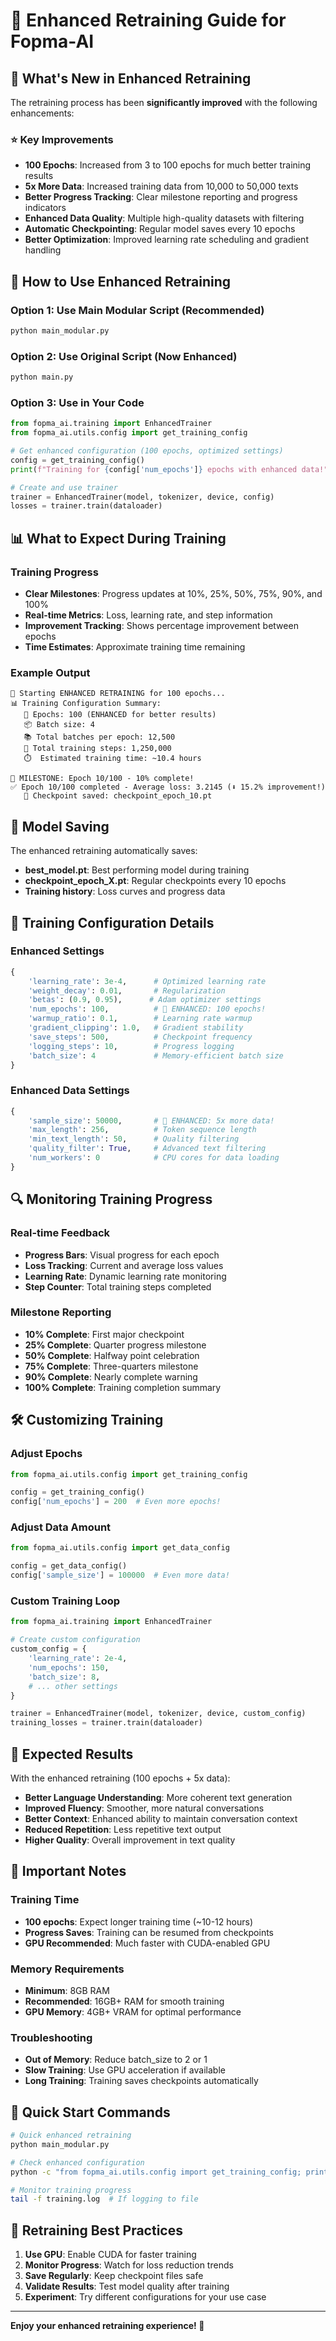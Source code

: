# 🚀 Enhanced Retraining Guide for Fopma-AI

## 🎯 What's New in Enhanced Retraining

The retraining process has been **significantly improved** with the following enhancements:

### ⭐ Key Improvements
- **100 Epochs**: Increased from 3 to 100 epochs for much better training results
- **5x More Data**: Increased training data from 10,000 to 50,000 texts
- **Better Progress Tracking**: Clear milestone reporting and progress indicators  
- **Enhanced Data Quality**: Multiple high-quality datasets with filtering
- **Automatic Checkpointing**: Regular model saves every 10 epochs
- **Better Optimization**: Improved learning rate scheduling and gradient handling

## 🔧 How to Use Enhanced Retraining

### Option 1: Use Main Modular Script (Recommended)
```bash
python main_modular.py
```

### Option 2: Use Original Script (Now Enhanced)
```bash
python main.py
```

### Option 3: Use in Your Code
```python
from fopma_ai.training import EnhancedTrainer
from fopma_ai.utils.config import get_training_config

# Get enhanced configuration (100 epochs, optimized settings)
config = get_training_config()
print(f"Training for {config['num_epochs']} epochs with enhanced data!")

# Create and use trainer
trainer = EnhancedTrainer(model, tokenizer, device, config)
losses = trainer.train(dataloader)
```

## 📊 What to Expect During Training

### Training Progress
- **Clear Milestones**: Progress updates at 10%, 25%, 50%, 75%, 90%, and 100%
- **Real-time Metrics**: Loss, learning rate, and step information
- **Improvement Tracking**: Shows percentage improvement between epochs
- **Time Estimates**: Approximate training time remaining

### Example Output
```
🚀 Starting ENHANCED RETRAINING for 100 epochs...
📊 Training Configuration Summary:
   🔄 Epochs: 100 (ENHANCED for better results)
   📦 Batch size: 4
   📚 Total batches per epoch: 12,500
   🎯 Total training steps: 1,250,000
   ⏱️  Estimated training time: ~10.4 hours

🎯 MILESTONE: Epoch 10/100 - 10% complete!
✅ Epoch 10/100 completed - Average loss: 3.2145 (⬇ 15.2% improvement!)
   💾 Checkpoint saved: checkpoint_epoch_10.pt
```

## 💾 Model Saving

The enhanced retraining automatically saves:
- **best_model.pt**: Best performing model during training
- **checkpoint_epoch_X.pt**: Regular checkpoints every 10 epochs
- **Training history**: Loss curves and progress data

## 🎯 Training Configuration Details

### Enhanced Settings
```python
{
    'learning_rate': 3e-4,      # Optimized learning rate
    'weight_decay': 0.01,       # Regularization
    'betas': (0.9, 0.95),      # Adam optimizer settings
    'num_epochs': 100,          # 🚀 ENHANCED: 100 epochs!
    'warmup_ratio': 0.1,        # Learning rate warmup
    'gradient_clipping': 1.0,   # Gradient stability
    'save_steps': 500,          # Checkpoint frequency
    'logging_steps': 10,        # Progress logging
    'batch_size': 4             # Memory-efficient batch size
}
```

### Enhanced Data Settings
```python
{
    'sample_size': 50000,       # 🚀 ENHANCED: 5x more data!
    'max_length': 256,          # Token sequence length
    'min_text_length': 50,      # Quality filtering
    'quality_filter': True,     # Advanced text filtering
    'num_workers': 0            # CPU cores for data loading
}
```

## 🔍 Monitoring Training Progress

### Real-time Feedback
- **Progress Bars**: Visual progress for each epoch
- **Loss Tracking**: Current and average loss values
- **Learning Rate**: Dynamic learning rate monitoring
- **Step Counter**: Total training steps completed

### Milestone Reporting
- **10% Complete**: First major checkpoint
- **25% Complete**: Quarter progress milestone  
- **50% Complete**: Halfway point celebration
- **75% Complete**: Three-quarters milestone
- **90% Complete**: Nearly complete warning
- **100% Complete**: Training completion summary

## 🛠️ Customizing Training

### Adjust Epochs
```python
from fopma_ai.utils.config import get_training_config

config = get_training_config()
config['num_epochs'] = 200  # Even more epochs!
```

### Adjust Data Amount
```python
from fopma_ai.utils.config import get_data_config

config = get_data_config()
config['sample_size'] = 100000  # Even more data!
```

### Custom Training Loop
```python
from fopma_ai.training import EnhancedTrainer

# Create custom configuration
custom_config = {
    'learning_rate': 2e-4,
    'num_epochs': 150,
    'batch_size': 8,
    # ... other settings
}

trainer = EnhancedTrainer(model, tokenizer, device, custom_config)
training_losses = trainer.train(dataloader)
```

## 🎉 Expected Results

With the enhanced retraining (100 epochs + 5x data):
- **Better Language Understanding**: More coherent text generation
- **Improved Fluency**: Smoother, more natural conversations
- **Better Context**: Enhanced ability to maintain conversation context
- **Reduced Repetition**: Less repetitive text output
- **Higher Quality**: Overall improvement in text quality

## 🚨 Important Notes

### Training Time
- **100 epochs**: Expect longer training time (~10-12 hours)
- **Progress Saves**: Training can be resumed from checkpoints
- **GPU Recommended**: Much faster with CUDA-enabled GPU

### Memory Requirements
- **Minimum**: 8GB RAM
- **Recommended**: 16GB+ RAM for smooth training
- **GPU Memory**: 4GB+ VRAM for optimal performance

### Troubleshooting
- **Out of Memory**: Reduce batch_size to 2 or 1
- **Slow Training**: Use GPU acceleration if available
- **Long Training**: Training saves checkpoints automatically

## 🎯 Quick Start Commands

```bash
# Quick enhanced retraining
python main_modular.py

# Check enhanced configuration
python -c "from fopma_ai.utils.config import get_training_config; print(get_training_config())"

# Monitor training progress
tail -f training.log  # If logging to file
```

## 🔄 Retraining Best Practices

1. **Use GPU**: Enable CUDA for faster training
2. **Monitor Progress**: Watch for loss reduction trends
3. **Save Regularly**: Keep checkpoint files safe
4. **Validate Results**: Test model quality after training
5. **Experiment**: Try different configurations for your use case

---

**Enjoy your enhanced retraining experience! 🚀**